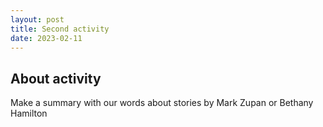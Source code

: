 ```yaml
---
layout: post
title: Second activity
date: 2023-02-11
---
```


## About activity

Make a summary with our words about stories by Mark Zupan or Bethany Hamilton